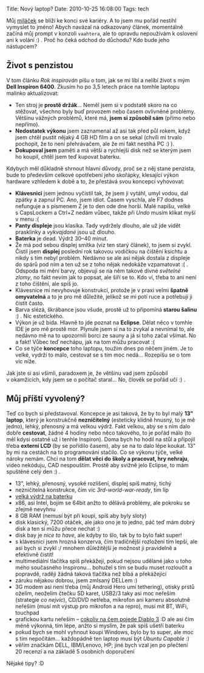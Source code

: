 Title: Nový laptop?
Date: 2010-10-25 16:08:00
Tags: tech

Můj [miláček]({filename}2008-05-28_rok-inspirovan.md) se blíží ke konci své kariéry. A to jsem mu pořád nestihl vymyslet to jméno! Abych navázal na odkazovaný článek, momentálně začíná můj prompt v konzoli `vaahtera`, ale to opravdu nepoužívám k oslovení ani k volání :) . Proč ho čeká odchod do důchodu? Kdo bude jeho nástupcem?

## Život s penzistou

V tom článku *Rok inspirován* píšu o tom, jak se mi líbí a nelíbí život s mým **Dell Inspiron 6400**. Zkusím ho po 3,5 letech práce na tomhle laptopu malinko aktualizovat:

-   Ten stroj je **prostě držák**… Neměl jsem si v podstatě skoro na co stěžovat, všechno byly buď provozem nebo časem ovlivněné problémy. Většinu vážných problémů, které má, **jsem si způsobil sám** (přímo nebo nepřímo).
-   **Nedostatek výkonu** jsem zaznamenal až asi tak před půl rokem, když jsem chtěl pustit nějaký 4 GB HD film a on se sekal (chvíli mi trvalo pochopit, že to není přehrávačem, ale že mi fakt nestíhá PC :) ).
-   **Dokupoval jsem** paměti a má větší a rychlejší disk než se kterým jsem ho koupil, chtěl jsem teď kupovat baterku.

Kdybych měl důkladně shrnout hlavní důvody, proč se z něj stane penzista, bude to především celkové opotřebení jeho skořápky, klesající výkon hardware vzhledem k době a to, že přestává svou koncepcí vyhovovat:

-   **Klávesnici** jsem jednou vyčistil tak, že jsem ji vytáhl, umyl vodou, dal zpátky a zapnul PC. Ano, jsem idiot. Časem vyschla, ale F7 dodnes nefunguje a s písmenem Z je to den ode dne horší. Malé napíšu, velké s CapsLockem a Ctrl+Z nedám vůbec, takže při *Undo* musím klikat myší v menu :(
-   **Panty displeje** jsou klasika. Tady vydržely dlouho, ale už jde vidět prasklinky a *vykvajdané* jsou už dlouho.
-   **Baterka** je dead. Výdrž 30–40 minut.
-   Že má pod sebou displej smítka (viz ten starý článek), to jsem si zvykl. Čistil jsem **displej** poslední rok takovou vodičkou na čištění ksichtu a nikdy s tím nebyl problém. Nedávno se ale asi nějak dostala z displeje do spárů pod ním a ten už se z toho nějak nedokáže vzpamatovat :( . Odspoda mi mění barvy, objevují se na něm takové divné *světelné zlomy*, no fakt nevím jak to popsat, ale šíří se to. Kdo ví, třeba to ani není z toho čištění, ale spíš jo.
-   Klávesnice mi nevyhovuje konstrukcí, protože je v praxi velmi **špatně omyvatelná** a to je pro mě důležité, jelikož se mi potí ruce a potřebuji ji čistit často.
-   Barva slézá, škrábance jsou všude, prostě už to připomíná **starou šalinu** :) . Nic estetického.
-   Výkon je už bída. Hlavně to jde poznat na **Eclipse**. Dělat něco v tomhle IDE je pro mě prostě mor. Plynule jsem si na to zvykal a nevnímal to, ale nedávno mě na to upozornili borci ze sauny a já si toho začal všímat. No a fakt! Vůbec teď nechápu, jak na tom můžu pracovat :(
-   Co se týče **koncepce** toho laptopu, toužím dnes po něčem jiném. Je to velké, vydrží to málo, cestovat se s tím moc nedá… Rozepíšu se o tom víc níže.

Jak jste si asi všimli, paradoxem je, že většinu vad jsem způsobil v okamžicích, kdy jsem se o počítač staral… No, člověk se pořád učí
:) .

## Můj příští vyvolený?

Teď co bych si představoval. Koncepce je asi taková, že by to byl malý **13" laptop**, který je konstrukčně **nezničitelný** (esteticky klidně hnusný, to je mě jedno), lehký, přenosný a má velkou výdrž. Fakt velkou, aby se s ním dalo dobře **cestovat**, žádné 4 hodiny nebo něco takového, to je pořád málo (to měl kdysi ostatně už i tenhle Inspiron). Doma bych ho hodil na stůl a připojil třeba **externí LCD** (by se pořídilo časem), aby se na to dalo lépe koukat. 13" by mi na cestách na to programování stačilo. Co se výkonu týče, velké nároky nemám. Chci na tom **dělat věci do školy a pracovat, hry nehraju**, video nekóduju, CAD nespouštím. Prostě aby svižně jelo Eclipse, to mám spuštěné celý den :) .

-   13", lehký, přenosný, vysoké rozlišení, displej spíš matný, tichý
-   nezničitelná konstrukce, čím víc *3rd-world-war-ready*, tím líp
-   [velká výdrž na baterku](http://twitter.com/#!/markoph/status/28487322383)
-   x86, asi Intel, bojím se 64bit anžto to dělává problémy, ale pokroku se zřejmě nevyhnu
-   8 GB RAM (nemusí být při koupi, spíš aby byly sloty)
-   disk klasický, 7200 otáček, ale jako ono je to jedno, páč teď mám dobrý disk a ten si můžu přece nechat :)
-   disk bay je *nice to have*, ale kdyby to šlo, tak by to bylo fakt super!
-   s klávesnicí jsem hrozná konzerva, čím tradičnější rozložení tím lepší, ale asi bych si zvykl :/ mnohem důležitější je možnost ji pravidelně a efektivně čistit!
-   multimediální tlačítka spíš překážejí, pokud nejsou udělané jako u toho mého současného Inspironu… bohužel s tím se budu muset rozloučit a popravdě, raději žádná taková tlačítka než blbá a překážející
-   záruku nějakou dobrou, jsem zmlsaný DELLem :)
-   3G modem asi není třeba (můj Android Hero umí tethering), otisky prstů oželím, neoželím čtečku SD karet, USB2/3 taky asi moc neřeším (strategie *co nejvíc*), CD/DVD netřeba, mikrofon ani kameru absolutně neřeším (musí mít výstup pro mikrofon a na repro), musí mít BT, WiFi, touchpad
-   grafickou kartu neřeším – [cokoliv na čem pojede Diablo 3](http://us.blizzard.com/diablo3/faq/#2_2) :D ale asi čím méně výkonná, tím lépe, anžto si myslím, že pak spíš ušetří baterku
-   pokud bych se mohl vyhnout koupi Windows, bylo by to super, ale moc s tím nepočítám… každopádně ten laptop musí být *Ubuntu Capable* :)
-   věřím značkám DELL, IBM/Lenovo, HP; jiné bych vzal jen po přečtení 20 recenzí a na základě 5 osobních doporučení

Nějaké tipy? :D
